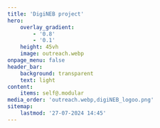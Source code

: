 ```yaml
---
title: 'DigiNEB project'
hero:
    overlay_gradient:
        - '0.8'
        - '0.1'
    height: 45vh
    image: outreach.webp
onpage_menu: false
header_bar:
    background: transparent
    text: light
content:
    items: self@.modular
media_order: 'outreach.webp,digiNEB_logoo.png'
sitemap:
    lastmod: '27-07-2024 14:45'
---
```



